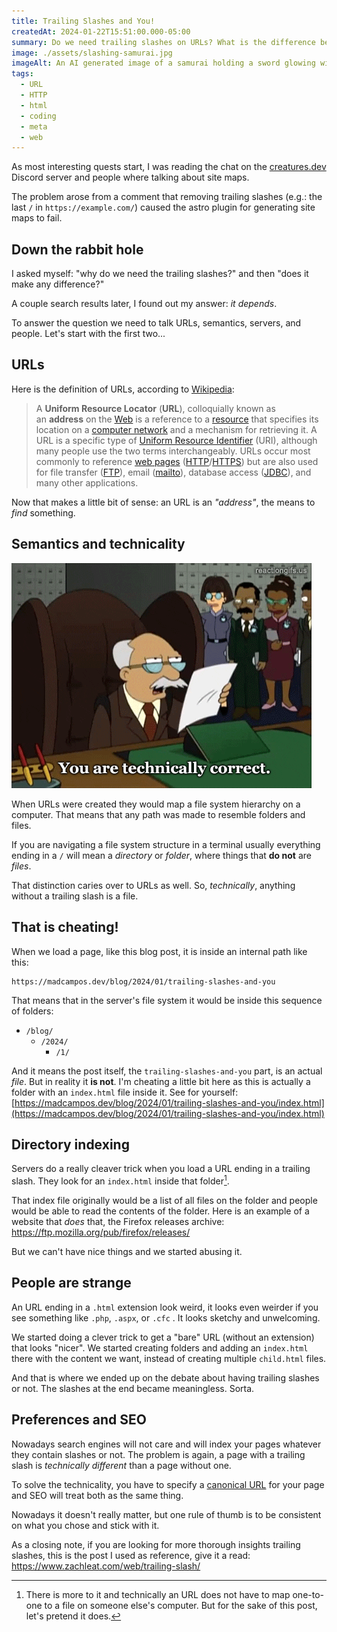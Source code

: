 ```yaml
---
title: Trailing Slashes and You!
createdAt: 2024-01-22T15:51:00.000-05:00
summary: Do we need trailing slashes on URLs? What is the difference between adding them or not? Find all out in this post!
image: ./assets/slashing-samurai.jpg
imageAlt: An AI generated image of a samurai holding a sword glowing with a blue light and cutting through a rainbow colored circuit board.
tags:
  - URL
  - HTTP
  - html
  - coding
  - meta
  - web
---
```

As most interesting quests start, I was reading the chat on the [creatures.dev](https://creatures.dev) Discord server and people where talking about site maps.

The problem arose from a comment that removing trailing slashes (e.g.: the last `/` in `https://example.com/`) caused the astro plugin for generating site maps to fail.

## Down the rabbit hole

I asked myself: "why do we need the trailing slashes?" and then "does it make any difference?"

A couple search results later, I found out my answer: _it depends_.

To answer the question we need to talk URLs, semantics, servers, and people. Let's start with the first two...

## URLs

Here is the definition of URLs, according to [Wikipedia](https://en.wikipedia.org/wiki/URL):

> A **Uniform Resource Locator** (**URL**), colloquially known as an **address** on the [Web](https://en.wikipedia.org/wiki/World_Wide_Web "World Wide Web") is a reference to a [resource](https://en.wikipedia.org/wiki/Web_resource "Web resource") that specifies its location on a [computer network](https://en.wikipedia.org/wiki/Computer_network "Computer network") and a mechanism for retrieving it. A URL is a specific type of [Uniform Resource Identifier](https://en.wikipedia.org/wiki/Uniform_Resource_Identifier "Uniform Resource Identifier") (URI), although many people use the two terms interchangeably. URLs occur most commonly to reference [web pages](https://en.wikipedia.org/wiki/Web_page "Web page") ([HTTP](https://en.wikipedia.org/wiki/Hypertext_Transfer_Protocol "Hypertext Transfer Protocol")/[HTTPS](https://en.wikipedia.org/wiki/HTTPS "HTTPS")) but are also used for file transfer ([FTP](https://en.wikipedia.org/wiki/File_Transfer_Protocol "File Transfer Protocol")), email ([mailto](https://en.wikipedia.org/wiki/Mailto "Mailto")), database access ([JDBC](https://en.wikipedia.org/wiki/Java_Database_Connectivity "Java Database Connectivity")), and many other applications.

Now that makes a little bit of sense: an URL is an _"address"_, the means to _find_ something.

## Semantics and technicality

![A GIF from Futurama of a lawyer holding a paper and talking with the caption: "You are technically correct. The best kind of correct."](./assets/tehcnically-correct.gif)

When URLs were created they would map a file system hierarchy on a computer. That means that any path was made to resemble folders and files.

If you are navigating a file system structure in a terminal usually everything ending in a `/` will mean a _directory_ or _folder_, where things that **do not** are _files_.

That distinction caries over to URLs as well. So, _technically_, anything without a trailing slash is a file.

## That is cheating!

When we load a page, like this blog post, it is inside an internal path like this:

```
https://madcampos.dev/blog/2024/01/trailing-slashes-and-you
```

That means that in the server's file system it would be inside this sequence of folders:
- `/blog/`
	- `/2024/`
		- `/1/`

And it means the post itself, the `trailing-slashes-and-you`  part, is an actual _file_. But in reality it **is not**. I'm cheating a little bit here as this is actually a folder with an `index.html` file inside it. See for yourself: [https://madcampos.dev/blog/2024/01/trailing-slashes-and-you/index.html](https://madcampos.dev/blog/2024/01/trailing-slashes-and-you/index.html)

## Directory indexing

Servers do a really cleaver trick when you load a URL ending in a trailing slash. They look for an `index.html` inside that folder[^1].

That index file originally would be a list of all files on the folder and people would be able to read the contents of the folder. Here is an example of a website that _does_ that, the Firefox releases archive: https://ftp.mozilla.org/pub/firefox/releases/

But we can't have nice things and we started abusing it.

## People are strange

An URL ending in a `.html` extension look weird, it looks even weirder if you see something like `.php`, `.aspx`, or `.cfc` . It looks sketchy and unwelcoming.

We started doing a clever trick to get a "bare" URL (without an extension) that looks "nicer". We started creating folders and adding an `index.html` there with the content we want, instead of creating multiple `child.html` files.

And that is where we ended up on the debate about having trailing slashes or not. The slashes at the end became meaningless. Sorta.

## Preferences and SEO

Nowadays search engines will not care and will index your pages whatever they contain slashes or not. The problem is again, a page with a trailing slash is _technically different_ than a page without one.

To solve the technicality, you have to specify a [canonical URL](https://en.wikipedia.org/wiki/Canonical_link_element) for your page and SEO will treat both as the same thing.

Nowadays it doesn't really matter, but one rule of thumb is to be consistent on what you chose and stick with it.

As a closing note, if you are looking for more thorough insights trailing slashes, this is the post I used as reference, give it a read: https://www.zachleat.com/web/trailing-slash/

[^1]: There is more to it and technically an URL does not have to map one-to-one to a file on someone else's computer. But for the sake of this post, let's pretend it does.
